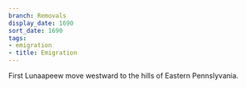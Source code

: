 ```yaml
---
branch: Removals
display_date: 1690
sort_date: 1690
tags:
- emigration
- title: Emigration
---
```


First Lunaapeew move westward to the hills of Eastern Pennslyvania.
